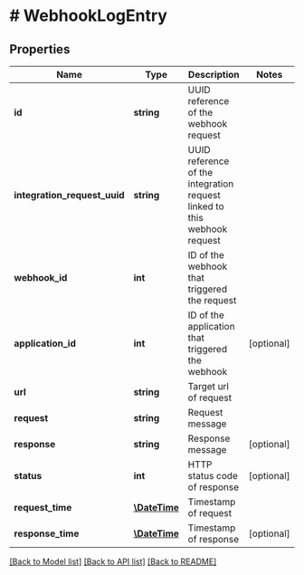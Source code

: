 # # WebhookLogEntry

## Properties

Name | Type | Description | Notes
------------ | ------------- | ------------- | -------------
**id** | **string** | UUID reference of the webhook request | 
**integration_request_uuid** | **string** | UUID reference of the integration request linked to this webhook request | 
**webhook_id** | **int** | ID of the webhook that triggered the request | 
**application_id** | **int** | ID of the application that triggered the webhook | [optional] 
**url** | **string** | Target url of request | 
**request** | **string** | Request message | 
**response** | **string** | Response message | [optional] 
**status** | **int** | HTTP status code of response | [optional] 
**request_time** | [**\DateTime**](\DateTime.md) | Timestamp of request | 
**response_time** | [**\DateTime**](\DateTime.md) | Timestamp of response | [optional] 

[[Back to Model list]](../../README.md#documentation-for-models) [[Back to API list]](../../README.md#documentation-for-api-endpoints) [[Back to README]](../../README.md)


